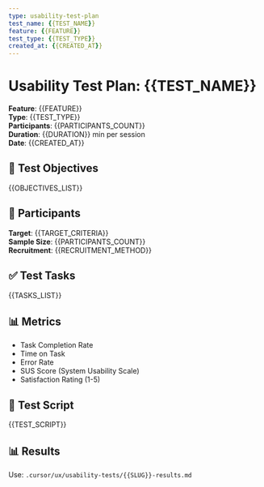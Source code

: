```yaml
---
type: usability-test-plan
test_name: {{TEST_NAME}}
feature: {{FEATURE}}
test_type: {{TEST_TYPE}}
created_at: {{CREATED_AT}}
---
```


# Usability Test Plan: {{TEST_NAME}}

**Feature**: {{FEATURE}}  
**Type**: {{TEST_TYPE}}  
**Participants**: {{PARTICIPANTS_COUNT}}  
**Duration**: {{DURATION}} min per session  
**Date**: {{CREATED_AT}}

## 🎯 Test Objectives

{{OBJECTIVES_LIST}}

## 👥 Participants

**Target**: {{TARGET_CRITERIA}}  
**Sample Size**: {{PARTICIPANTS_COUNT}}  
**Recruitment**: {{RECRUITMENT_METHOD}}

## ✅ Test Tasks

{{TASKS_LIST}}

## 📊 Metrics

- Task Completion Rate
- Time on Task
- Error Rate
- SUS Score (System Usability Scale)
- Satisfaction Rating (1-5)

## 📝 Test Script

{{TEST_SCRIPT}}

## 📊 Results

Use: `.cursor/ux/usability-tests/{{SLUG}}-results.md`

